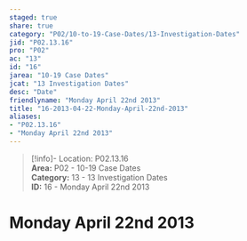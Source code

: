 ```yaml
---  
staged: true  
share: true  
category: "P02/10-to-19-Case-Dates/13-Investigation-Dates"  
jid: "P02.13.16"  
pro: "P02"  
ac: "13"  
id: "16"  
jarea: "10-19 Case Dates"  
jcat: "13 Investigation Dates"  
desc: "Date"  
friendlyname: "Monday April 22nd 2013"  
title: "16-2013-04-22-Monday-April-22nd-2013"  
aliases:   
- "P02.13.16"  
- "Monday April 22nd 2013"  
---  
```

>[!info]- Location: P02.13.16  
>**Area:** P02 - 10-19 Case Dates  
>**Category:** 13 - 13 Investigation Dates  
>**ID:** 16 - Monday April 22nd 2013  
  
# Monday April 22nd 2013  
